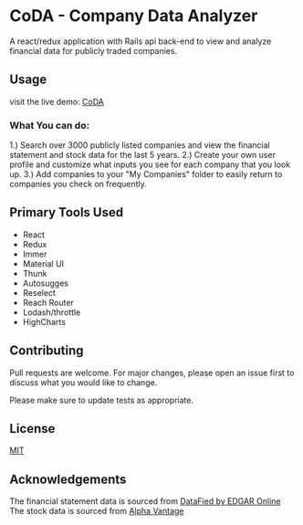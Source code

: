 # CoDA - Company Data Analyzer

A react/redux application with Rails api back-end to view and analyze financial data for publicly traded companies.

## Usage
visit the live demo: [CoDA](https://www.fin-coda.com)

### What You can do:
1.) Search over 3000 publicly listed companies and view the financial statement and stock data for the last 5 years.
2.) Create your own user profile and customize what inputs you see for each company that you look up.
3.) Add companies to your "My Companies" folder to easily return to companies you check on frequently.

## Primary Tools Used
 - React
 - Redux
 - Immer
 - Material UI
 - Thunk
 - Autosugges
 - Reselect
 - Reach Router
 - Lodash/throttle
 - HighCharts

## Contributing
Pull requests are welcome. For major changes, please open an issue first to discuss what you would like to change.

Please make sure to update tests as appropriate.

## License
[MIT](https://choosealicense.com/licenses/mit/)

## Acknowledgements
The financial statement data is sourced from [DataFied by EDGAR Online](https://developer.edgar-online.com/)
The stock data is sourced from [Alpha Vantage](https://www.alphavantage.co/)

